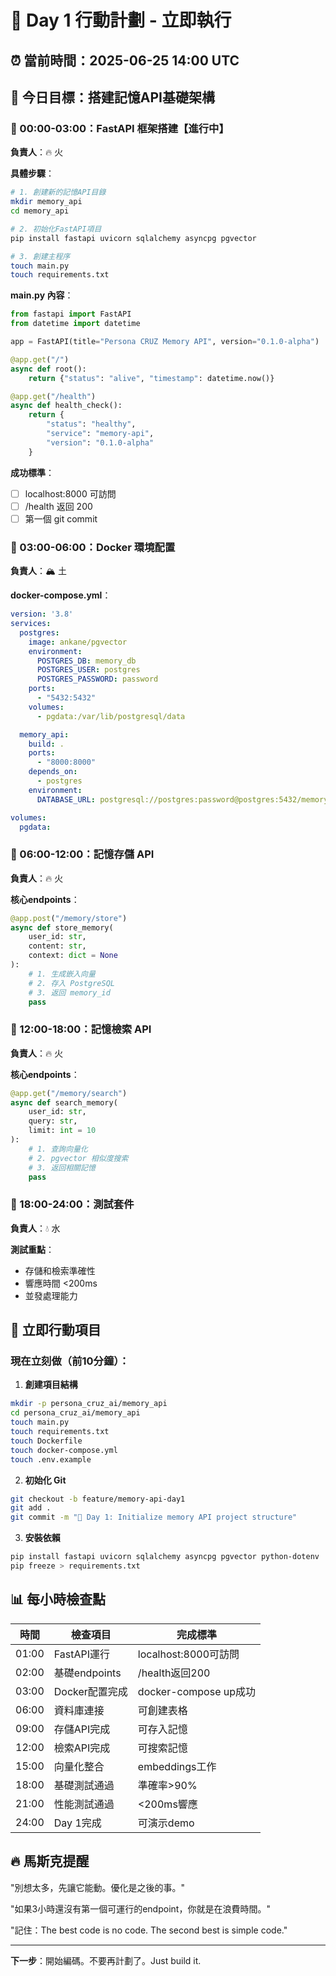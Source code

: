 # 🚀 Day 1 行動計劃 - 立即執行

## ⏰ 當前時間：2025-06-25 14:00 UTC
## 🎯 今日目標：搭建記憶API基礎架構

### 📍 00:00-03:00：FastAPI 框架搭建【進行中】

**負責人**：🔥 火

**具體步驟**：
```bash
# 1. 創建新的記憶API目錄
mkdir memory_api
cd memory_api

# 2. 初始化FastAPI項目
pip install fastapi uvicorn sqlalchemy asyncpg pgvector

# 3. 創建主程序
touch main.py
touch requirements.txt
```

**main.py 內容**：
```python
from fastapi import FastAPI
from datetime import datetime

app = FastAPI(title="Persona CRUZ Memory API", version="0.1.0-alpha")

@app.get("/")
async def root():
    return {"status": "alive", "timestamp": datetime.now()}

@app.get("/health")
async def health_check():
    return {
        "status": "healthy",
        "service": "memory-api",
        "version": "0.1.0-alpha"
    }
```

**成功標準**：
- [ ] localhost:8000 可訪問
- [ ] /health 返回 200
- [ ] 第一個 git commit

### 📍 03:00-06:00：Docker 環境配置

**負責人**：🏔️ 土

**docker-compose.yml**：
```yaml
version: '3.8'
services:
  postgres:
    image: ankane/pgvector
    environment:
      POSTGRES_DB: memory_db
      POSTGRES_USER: postgres
      POSTGRES_PASSWORD: password
    ports:
      - "5432:5432"
    volumes:
      - pgdata:/var/lib/postgresql/data

  memory_api:
    build: .
    ports:
      - "8000:8000"
    depends_on:
      - postgres
    environment:
      DATABASE_URL: postgresql://postgres:password@postgres:5432/memory_db

volumes:
  pgdata:
```

### 📍 06:00-12:00：記憶存儲 API

**負責人**：🔥 火

**核心endpoints**：
```python
@app.post("/memory/store")
async def store_memory(
    user_id: str,
    content: str,
    context: dict = None
):
    # 1. 生成嵌入向量
    # 2. 存入 PostgreSQL
    # 3. 返回 memory_id
    pass
```

### 📍 12:00-18:00：記憶檢索 API

**負責人**：🔥 火

**核心endpoints**：
```python
@app.get("/memory/search")
async def search_memory(
    user_id: str,
    query: str,
    limit: int = 10
):
    # 1. 查詢向量化
    # 2. pgvector 相似度搜索
    # 3. 返回相關記憶
    pass
```

### 📍 18:00-24:00：測試套件

**負責人**：💧 水

**測試重點**：
- 存儲和檢索準確性
- 響應時間 <200ms
- 並發處理能力

## 🚀 立即行動項目

### 現在立刻做（前10分鐘）：

1. **創建項目結構**
```bash
mkdir -p persona_cruz_ai/memory_api
cd persona_cruz_ai/memory_api
touch main.py
touch requirements.txt
touch Dockerfile
touch docker-compose.yml
touch .env.example
```

2. **初始化 Git**
```bash
git checkout -b feature/memory-api-day1
git add .
git commit -m "🚀 Day 1: Initialize memory API project structure"
```

3. **安裝依賴**
```bash
pip install fastapi uvicorn sqlalchemy asyncpg pgvector python-dotenv
pip freeze > requirements.txt
```

## 📊 每小時檢查點

| 時間 | 檢查項目 | 完成標準 |
|------|----------|----------|
| 01:00 | FastAPI運行 | localhost:8000可訪問 |
| 02:00 | 基礎endpoints | /health返回200 |
| 03:00 | Docker配置完成 | docker-compose up成功 |
| 06:00 | 資料庫連接 | 可創建表格 |
| 09:00 | 存儲API完成 | 可存入記憶 |
| 12:00 | 檢索API完成 | 可搜索記憶 |
| 15:00 | 向量化整合 | embeddings工作 |
| 18:00 | 基礎測試通過 | 準確率>90% |
| 21:00 | 性能測試通過 | <200ms響應 |
| 24:00 | Day 1完成 | 可演示demo |

## 🔥 馬斯克提醒

"別想太多，先讓它能動。優化是之後的事。"

"如果3小時還沒有第一個可運行的endpoint，你就是在浪費時間。"

"記住：The best code is no code. The second best is simple code."

---

**下一步**：開始編碼。不要再計劃了。Just build it.